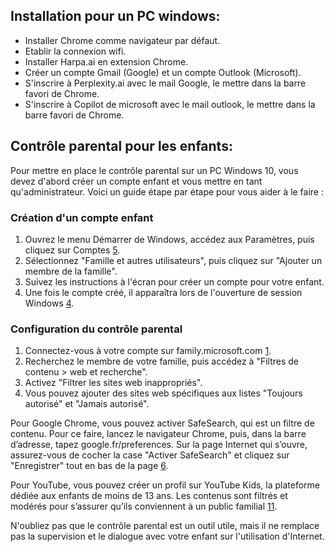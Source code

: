 ## Installation pour un PC windows:
- Installer Chrome comme navigateur par défaut.
- Etablir la connexion wifi.
- Installer Harpa.ai en extension Chrome.
- Créer un compte Gmail (Google) et un compte Outlook (Microsoft).
- S'inscrire à Perplexity.ai avec le mail Google, le mettre dans la barre favori de Chrome.
- S'inscrire à Copilot de microsoft avec le mail outlook, le mettre dans la barre favori de Chrome.

## Contrôle parental pour les enfants:
Pour mettre en place le contrôle parental sur un PC Windows 10, vous devez d'abord créer un compte enfant et vous mettre en tant qu'administrateur. Voici un guide étape par étape pour vous aider à le faire :

### Création d'un compte enfant

1. Ouvrez le menu Démarrer de Windows, accédez aux Paramètres, puis cliquez sur Comptes [5](https://www.avast.com/fr-fr/c-parental-controls-windows).
2. Sélectionnez "Famille et autres utilisateurs", puis cliquez sur "Ajouter un membre de la famille".
3. Suivez les instructions à l'écran pour créer un compte pour votre enfant.
4. Une fois le compte créé, il apparaîtra lors de l'ouverture de session Windows [4](https://forums.cnetfrance.fr/tutoriels-windows-10/613739-windows-10-comment-creer-un-compte-enfant-et-activer-le-controle-parental).

### Configuration du contrôle parental

1. Connectez-vous à votre compte sur family.microsoft.com [1](https://support.microsoft.com/fr-fr/account-billing/configurer-des-filtres-web-et-de-recherche-pour-le-contr%C3%B4le-parental-640d6535-d1ba-332c-0a8d-4a0872bef885).
2. Recherchez le membre de votre famille, puis accédez à "Filtres de contenu > web et recherche".
3. Activez "Filtrer les sites web inappropriés".
4. Vous pouvez ajouter des sites web spécifiques aux listes "Toujours autorisé" et "Jamais autorisé".

Pour Google Chrome, vous pouvez activer SafeSearch, qui est un filtre de contenu. Pour ce faire, lancez le navigateur Chrome, puis, dans la barre d’adresse, tapez google.fr/preferences. Sur la page Internet qui s’ouvre, assurez-vous de cocher la case "Activer SafeSearch" et cliquez sur "Enregistrer" tout en bas de la page [6](https://www.pedagojeux.fr/accompagner-mon-enfant/controle-parental-navigateur-google-chrome/).

Pour YouTube, vous pouvez créer un profil sur YouTube Kids, la plateforme dédiée aux enfants de moins de 13 ans. Les contenus sont filtrés et modérés pour s’assurer qu’ils conviennent à un public familial [11](https://www.blogdumoderateur.com/controle-parental-youtube-actions-proteger-jeunes).

N'oubliez pas que le contrôle parental est un outil utile, mais il ne remplace pas la supervision et le dialogue avec votre enfant sur l'utilisation d'Internet.
